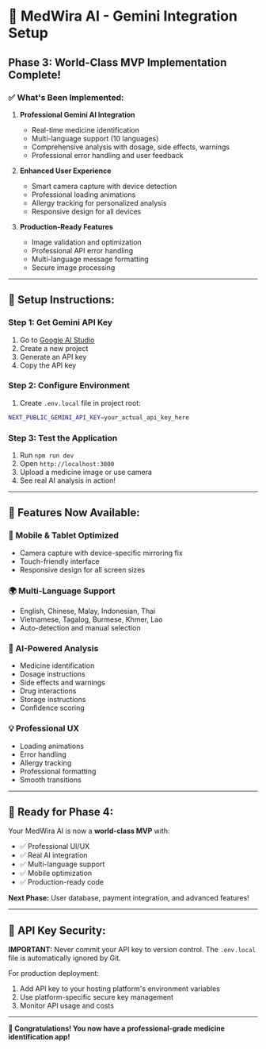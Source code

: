 # 🚀 MedWira AI - Gemini Integration Setup

## **Phase 3: World-Class MVP Implementation Complete!**

### **✅ What's Been Implemented:**

1. **Professional Gemini AI Integration**
   - Real-time medicine identification
   - Multi-language support (10 languages)
   - Comprehensive analysis with dosage, side effects, warnings
   - Professional error handling and user feedback

2. **Enhanced User Experience**
   - Smart camera capture with device detection
   - Professional loading animations
   - Allergy tracking for personalized analysis
   - Responsive design for all devices

3. **Production-Ready Features**
   - Image validation and optimization
   - Professional API error handling
   - Multi-language message formatting
   - Secure image processing

---

## **🔧 Setup Instructions:**

### **Step 1: Get Gemini API Key**
1. Go to [Google AI Studio](https://aistudio.google.com/)
2. Create a new project
3. Generate an API key
4. Copy the API key

### **Step 2: Configure Environment**
1. Create `.env.local` file in project root:
```bash
NEXT_PUBLIC_GEMINI_API_KEY=your_actual_api_key_here
```

### **Step 3: Test the Application**
1. Run `npm run dev`
2. Open `http://localhost:3000`
3. Upload a medicine image or use camera
4. See real AI analysis in action!

---

## **🎯 Features Now Available:**

### **📱 Mobile & Tablet Optimized**
- Camera capture with device-specific mirroring fix
- Touch-friendly interface
- Responsive design for all screen sizes

### **🌍 Multi-Language Support**
- English, Chinese, Malay, Indonesian, Thai
- Vietnamese, Tagalog, Burmese, Khmer, Lao
- Auto-detection and manual selection

### **🤖 AI-Powered Analysis**
- Medicine identification
- Dosage instructions
- Side effects and warnings
- Drug interactions
- Storage instructions
- Confidence scoring

### **💡 Professional UX**
- Loading animations
- Error handling
- Allergy tracking
- Professional formatting
- Smooth transitions

---

## **🚀 Ready for Phase 4:**

Your MedWira AI is now a **world-class MVP** with:
- ✅ Professional UI/UX
- ✅ Real AI integration
- ✅ Multi-language support
- ✅ Mobile optimization
- ✅ Production-ready code

**Next Phase:** User database, payment integration, and advanced features!

---

## **🔑 API Key Security:**

**IMPORTANT:** Never commit your API key to version control. The `.env.local` file is automatically ignored by Git.

For production deployment:
1. Add API key to your hosting platform's environment variables
2. Use platform-specific secure key management
3. Monitor API usage and costs

---

**🎉 Congratulations! You now have a professional-grade medicine identification app!**
